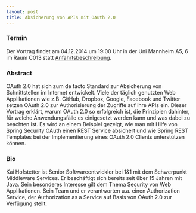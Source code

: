 ```yaml
---
layout: post
title: Absicherung von APIs mit OAuth 2.0
---
```


### Termin

Der Vortrag findet am 04.12.2014 um 19:00 Uhr in der Uni Mannheim A5, 6 im Raum C013 statt [Anfahrtsbeschreibung](/getting-there).

### Abstract

OAuth 2.0 hat sich zum de facto Standard zur Absicherung von Schnittstellen im Internet entwickelt. Viele der täglich genutzten Web Applikationen wie z.B. GitHub, Dropbox, Google, Facebook und Twitter setzen OAuth 2.0 zur Authorisierung der Zugriffe auf ihre APIs ein.
Dieser Vortrag erklärt, warum OAuth 2.0 so erfolgreich ist, die Prinzipien dahinter, für welche Anwendungsfälle es einigesetzt werden kann und was dabei zu beachten ist.
Es wird an einem Beispiel gezeigt, wie man mit Hilfe von Spring Security OAuth einen REST Service absichert und wie Spring REST Templates bei der Implementierung eines OAuth 2.0 Clients unterstützen können.

### Bio

Kai Hofstetter ist Senior Softwareentwickler bei 1&1 mit dem Schwerpunkt Middleware Services. Er beschäftigt sich bereits seit über 15 Jahren mit Java. Sein besonderes Interesse gilt dem Thema Security von Web Applikationen. Sein Team und er verantworten u.a. einen Authorization Service, der Authorization as a Service auf Basis von OAuth 2.0 zur Verfügung stellt.
